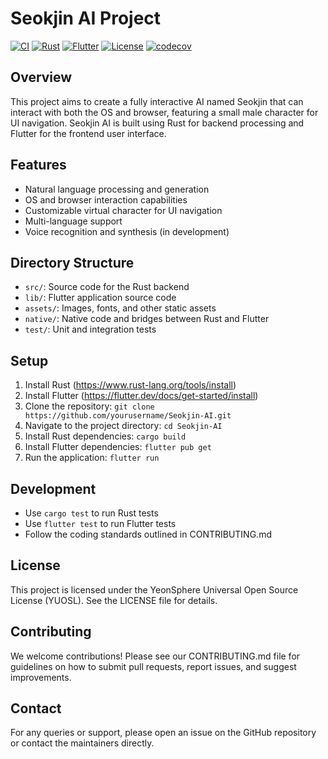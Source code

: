 # Seokjin AI Project

[![CI](https://github.com/YeonSphere/Seokjin-AI/actions/workflows/ci.yml/badge.svg)](https://github.com/YeonSphere/Seokjin-AI/actions/workflows/ci.yml)
[![Rust](https://img.shields.io/badge/Rust-1.75.0-orange.svg)](https://www.rust-lang.org)
[![Flutter](https://img.shields.io/badge/Flutter-3.19.0-blue.svg)](https://flutter.dev)
[![License](https://img.shields.io/badge/License-YUOSL-purple)](LICENSE)
[![codecov](https://codecov.io/gh/YeonSphere/Seokjin-AI/branch/main/graph/badge.svg)](https://codecov.io/gh/YeonSphere/Seokjin-AI)

## Overview
This project aims to create a fully interactive AI named Seokjin that can interact with both the OS and browser, featuring a small male character for UI navigation. Seokjin AI is built using Rust for backend processing and Flutter for the frontend user interface.

## Features
- Natural language processing and generation
- OS and browser interaction capabilities
- Customizable virtual character for UI navigation
- Multi-language support
- Voice recognition and synthesis (in development)

## Directory Structure
- `src/`: Source code for the Rust backend
- `lib/`: Flutter application source code
- `assets/`: Images, fonts, and other static assets
- `native/`: Native code and bridges between Rust and Flutter
- `test/`: Unit and integration tests

## Setup
1. Install Rust (https://www.rust-lang.org/tools/install)
2. Install Flutter (https://flutter.dev/docs/get-started/install)
3. Clone the repository: `git clone https://github.com/yourusername/Seokjin-AI.git`
4. Navigate to the project directory: `cd Seokjin-AI`
5. Install Rust dependencies: `cargo build`
6. Install Flutter dependencies: `flutter pub get`
7. Run the application: `flutter run`

## Development
- Use `cargo test` to run Rust tests
- Use `flutter test` to run Flutter tests
- Follow the coding standards outlined in CONTRIBUTING.md

## License
This project is licensed under the YeonSphere Universal Open Source License (YUOSL). See the LICENSE file for details.

## Contributing
We welcome contributions! Please see our CONTRIBUTING.md file for guidelines on how to submit pull requests, report issues, and suggest improvements.

## Contact
For any queries or support, please open an issue on the GitHub repository or contact the maintainers directly.
